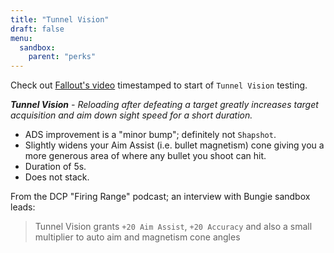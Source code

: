 ```yaml
---
title: "Tunnel Vision"
draft: false
menu:
  sandbox:
    parent: "perks"
---
```


Check out [Fallout's video](https://www.youtube.com/watch?v=4pXZXEMdwuY&t=442s) timestamped to start of `Tunnel Vision` testing.

_**Tunnel Vision** - Reloading after defeating a target greatly increases target acquisition and aim down sight speed for a short duration._

* ADS improvement is a "minor bump"; definitely not `Shapshot`.
* Slightly widens your Aim Assist (i.e. bullet magnetism) cone giving you a more generous area of where any bullet you shoot can hit.
* Duration of 5s.
* Does not stack.

From the DCP "Firing Range" podcast; an interview with Bungie sandbox leads:

> Tunnel Vision grants `+20 Aim Assist`, `+20 Accuracy` and also a small multiplier to auto aim and magnetism cone angles
